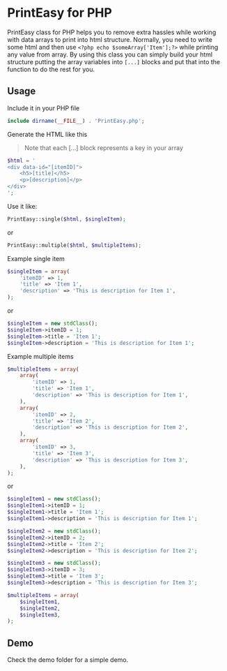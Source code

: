 # PrintEasy for PHP

PrintEasy class for PHP helps you to remove extra hassles while working with data arrays to print into html structure. Normally, you need to write some html and then use `<?php echo $someArray['Item'];?>` while printing any value from array.
By using this class you can simply build your html structure putting the array variables into `[...]` blocks and put that into the function to do the rest for you.

## Usage

Include it in your PHP file

```php
include dirname(__FILE__) . 'PrintEasy.php';
```

Generate the HTML like this
>Note that each [...] block represents a key in your array

```php
$html = '
<div data-id="[itemID]">
    <h5>[title]</h5>
    <p>[description]</p>
</div>
';
```

Use it like:

```php
PrintEasy::single($html, $singleItem);
```

or

```php
PrintEasy::multiple($html, $multipleItems);
```

Example single item
```php
$singleItem = array(
    'itemID' => 1,
    'title' => 'Item 1',
    'description' => 'This is description for Item 1',
);
```
or

```php
$singleItem = new stdClass();
$singleItem->itemID = 1;
$singleItem->title = 'Item 1';
$singleItem->description = 'This is description for Item 1';
```

Example multiple items

```php
$multipleItems = array(
    array(
        'itemID' => 1,
        'title' => 'Item 1',
        'description' => 'This is description for Item 1',
    ),
    array(
        'itemID' => 2,
        'title' => 'Item 2',
        'description' => 'This is description for Item 2',
    ),
    array(
        'itemID' => 3,
        'title' => 'Item 3',
        'description' => 'This is description for Item 3',
    ),
);
```

or

```php
$singleItem1 = new stdClass();
$singleItem1->itemID = 1;
$singleItem1->title = 'Item 1';
$singleItem1->description = 'This is description for Item 1';

$singleItem2 = new stdClass();
$singleItem2->itemID = 2;
$singleItem2->title = 'Item 2';
$singleItem2->description = 'This is description for Item 2';

$singleItem3 = new stdClass();
$singleItem3->itemID = 3;
$singleItem3->title = 'Item 3';
$singleItem3->description = 'This is description for Item 3';

$multipleItems = array(
    $singleItem1,
    $singleItem2,
    $singleItem3,
);
```


## Demo
Check the demo folder for a simple demo.